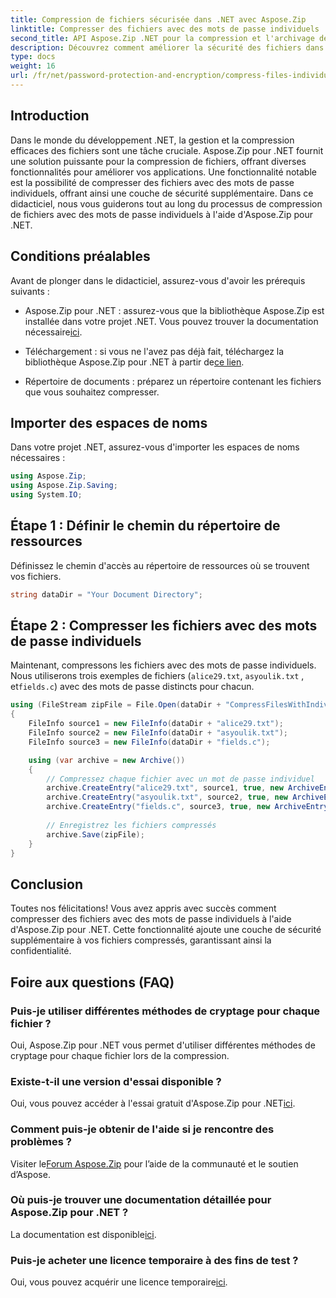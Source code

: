 ```yaml
---
title: Compression de fichiers sécurisée dans .NET avec Aspose.Zip
linktitle: Compresser des fichiers avec des mots de passe individuels
second_title: API Aspose.Zip .NET pour la compression et l'archivage de fichiers
description: Découvrez comment améliorer la sécurité des fichiers dans les applications .NET ! Suivez notre guide étape par étape sur la compression de fichiers avec des mots de passe individuels à l'aide d'Aspose.Zip pour .NET.
type: docs
weight: 16
url: /fr/net/password-protection-and-encryption/compress-files-individual-passwords/
---
```


## Introduction

Dans le monde du développement .NET, la gestion et la compression efficaces des fichiers sont une tâche cruciale. Aspose.Zip pour .NET fournit une solution puissante pour la compression de fichiers, offrant diverses fonctionnalités pour améliorer vos applications. Une fonctionnalité notable est la possibilité de compresser des fichiers avec des mots de passe individuels, offrant ainsi une couche de sécurité supplémentaire. Dans ce didacticiel, nous vous guiderons tout au long du processus de compression de fichiers avec des mots de passe individuels à l'aide d'Aspose.Zip pour .NET.

## Conditions préalables

Avant de plonger dans le didacticiel, assurez-vous d'avoir les prérequis suivants :

-  Aspose.Zip pour .NET : assurez-vous que la bibliothèque Aspose.Zip est installée dans votre projet .NET. Vous pouvez trouver la documentation nécessaire[ici](https://reference.aspose.com/zip/net/).

-  Téléchargement : si vous ne l'avez pas déjà fait, téléchargez la bibliothèque Aspose.Zip pour .NET à partir de[ce lien](https://releases.aspose.com/zip/net/).

- Répertoire de documents : préparez un répertoire contenant les fichiers que vous souhaitez compresser.

## Importer des espaces de noms

Dans votre projet .NET, assurez-vous d'importer les espaces de noms nécessaires :

```csharp
using Aspose.Zip;
using Aspose.Zip.Saving;
using System.IO;
```

## Étape 1 : Définir le chemin du répertoire de ressources

Définissez le chemin d'accès au répertoire de ressources où se trouvent vos fichiers.

```csharp
string dataDir = "Your Document Directory";
```

## Étape 2 : Compresser les fichiers avec des mots de passe individuels

Maintenant, compressons les fichiers avec des mots de passe individuels. Nous utiliserons trois exemples de fichiers (`alice29.txt`, `asyoulik.txt` , et`fields.c`) avec des mots de passe distincts pour chacun.

```csharp
using (FileStream zipFile = File.Open(dataDir + "CompressFilesWithIndividualPasswords_out.zip", FileMode.Create))
{
    FileInfo source1 = new FileInfo(dataDir + "alice29.txt");
    FileInfo source2 = new FileInfo(dataDir + "asyoulik.txt");
    FileInfo source3 = new FileInfo(dataDir + "fields.c");

    using (var archive = new Archive())
    {
        // Compressez chaque fichier avec un mot de passe individuel
        archive.CreateEntry("alice29.txt", source1, true, new ArchiveEntrySettings(new DeflateCompressionSettings(), new TraditionalEncryptionSettings("pass1")));
        archive.CreateEntry("asyoulik.txt", source2, true, new ArchiveEntrySettings(new DeflateCompressionSettings(), new AesEcryptionSettings("pass2", EncryptionMethod.AES128)));
        archive.CreateEntry("fields.c", source3, true, new ArchiveEntrySettings(new DeflateCompressionSettings(), new AesEcryptionSettings("pass3", EncryptionMethod.AES256)));
        
        // Enregistrez les fichiers compressés
        archive.Save(zipFile);
    }
}
```

## Conclusion

Toutes nos félicitations! Vous avez appris avec succès comment compresser des fichiers avec des mots de passe individuels à l'aide d'Aspose.Zip pour .NET. Cette fonctionnalité ajoute une couche de sécurité supplémentaire à vos fichiers compressés, garantissant ainsi la confidentialité.

## Foire aux questions (FAQ)

### Puis-je utiliser différentes méthodes de cryptage pour chaque fichier ?
Oui, Aspose.Zip pour .NET vous permet d'utiliser différentes méthodes de cryptage pour chaque fichier lors de la compression.

### Existe-t-il une version d'essai disponible ?
 Oui, vous pouvez accéder à l'essai gratuit d'Aspose.Zip pour .NET[ici](https://releases.aspose.com/).

### Comment puis-je obtenir de l'aide si je rencontre des problèmes ?
 Visiter le[Forum Aspose.Zip](https://forum.aspose.com/c/zip/37) pour l’aide de la communauté et le soutien d’Aspose.

### Où puis-je trouver une documentation détaillée pour Aspose.Zip pour .NET ?
 La documentation est disponible[ici](https://reference.aspose.com/zip/net/).

### Puis-je acheter une licence temporaire à des fins de test ?
 Oui, vous pouvez acquérir une licence temporaire[ici](https://purchase.aspose.com/temporary-license/).
